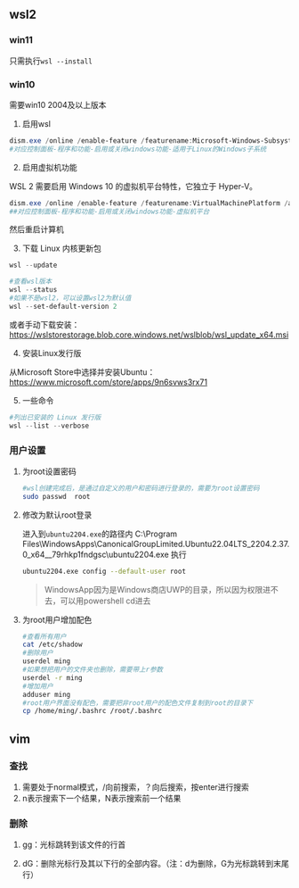 ## wsl2

### win11

只需执行`wsl --install`

### win10

需要win10 2004及以上版本

1. 启用wsl

  ``` powershell
dism.exe /online /enable-feature /featurename:Microsoft-Windows-Subsystem-Linux /all /norestart
#对应控制面板-程序和功能-启用或关闭windows功能-适用于Linux的Windows子系统
  ```

2. 启用虚拟机功能

  WSL 2 需要启用 Windows 10 的虚拟机平台特性，它独立于 Hyper-V。

  ``` powershell
dism.exe /online /enable-feature /featurename:VirtualMachinePlatform /all /norestart
##对应控制面板-程序和功能-启用或关闭windows功能-虚拟机平台
  ```

  然后重启计算机

3. 下载 Linux 内核更新包

  ``` powershell
wsl --update

#查看wsl版本
wsl --status
#如果不是wsl2，可以设置wsl2为默认值
wsl --set-default-version 2
  ```

  或者手动下载安装： https://wslstorestorage.blob.core.windows.net/wslblob/wsl_update_x64.msi

4. 安装Linux发行版

  从Microsoft Store中选择并安装Ubuntu： https://www.microsoft.com/store/apps/9n6svws3rx71

5. 一些命令

  ``` powershell
#列出已安装的 Linux 发行版
wsl --list --verbose
  ```

  

  ### 用户设置

1. 为root设置密码

	``` bash
	#wsl创建完成后，是通过自定义的用户和密码进行登录的，需要为root设置密码
	sudo passwd  root
	```


2. 修改为默认root登录

	进入到`ubuntu2204.exe`的路径内 
	C:\Program Files\WindowsApps\CanonicalGroupLimited.Ubuntu22.04LTS_2204.2.37.0_x64__79rhkp1fndgsc\ubuntu2204.exe 执行

	``` bash
	ubuntu2204.exe config --default-user root
	```

	>WindowsApp因为是Windows商店UWP的目录，所以因为权限进不去，可以用powershell cd进去

3. 为root用户增加配色

	``` bash
	#查看所有用户
	cat /etc/shadow
	#删除用户
	userdel ming
	#如果想把用户的文件夹也删除，需要带上r参数
	userdel -r ming
	#增加用户
	adduser ming
	#root用户界面没有配色，需要把非root用户的配色文件复制到root的目录下
	cp /home/ming/.bashrc /root/.bashrc
	```

	

## vim

### 查找

1. 需要处于normal模式，/向前搜索，？向后搜索，按enter进行搜索
2. n表示搜索下一个结果，N表示搜索前一个结果

### 删除

1. gg：光标跳转到该文件的行首

2. dG：删除光标行及其以下行的全部内容。（注：d为删除，G为光标跳转到末尾行）
